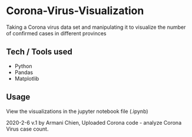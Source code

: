 # Corona-Virus-Visualization
Taking a Corona virus data set and manipulating it to visualize the number of confirmed cases in different provinces

## Tech / Tools used

* Python
* Pandas
* Matplotlib

## Usage

View the visualizations in the jupyter notebook file (.ipynb)


2020-2-6 v.1 by Armani Chien, Uploaded Corona code - analyze Corona Virus case count.

